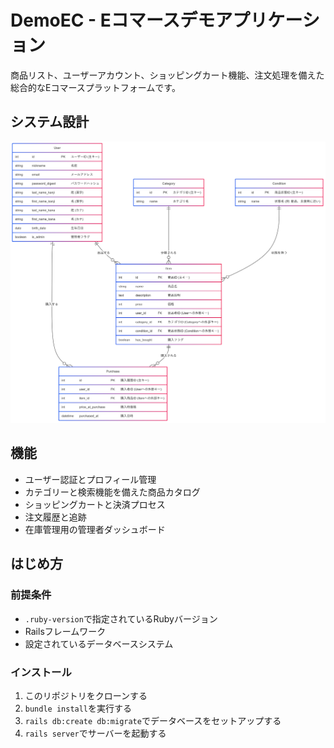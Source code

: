 # DemoEC - Eコマースデモアプリケーション

商品リスト、ユーザーアカウント、ショッピングカート機能、注文処理を備えた総合的なEコマースプラットフォームです。

## システム設計

![ER図](./ER_diagram.png)

## 機能

- ユーザー認証とプロフィール管理
- カテゴリーと検索機能を備えた商品カタログ
- ショッピングカートと決済プロセス
- 注文履歴と追跡
- 在庫管理用の管理者ダッシュボード

## はじめ方

### 前提条件
- `.ruby-version`で指定されているRubyバージョン
- Railsフレームワーク
- 設定されているデータベースシステム

### インストール
1. このリポジトリをクローンする
2. `bundle install`を実行する
3. `rails db:create db:migrate`でデータベースをセットアップする
4. `rails server`でサーバーを起動する
